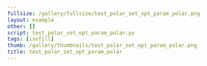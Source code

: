 ```yaml
---
fullsize: /gallery/fullsize/test_polar_set_opt_param_polar.png
layout: example
other: []
script: test_polar_set_opt_param_polar.py
tags: [isofill]
thumb: /gallery/thumbnails/test_polar_set_opt_param_polar.png
title: test_polar_set_opt_param_polar
---
```

